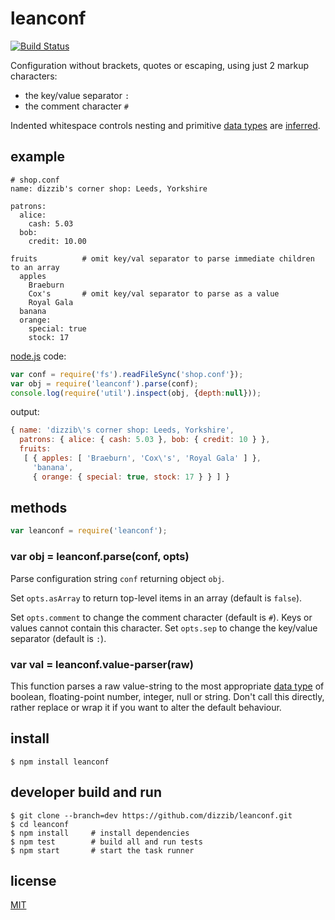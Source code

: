 # leanconf
[![Build Status][travis-image]][travis-url]

Configuration without brackets, quotes or escaping, using just 2 markup characters:

* the key/value separator `:`
* the comment character `#`

Indented whitespace controls nesting and primitive [data types] are [inferred](#value-parser).

## example

    # shop.conf
    name: dizzib's corner shop: Leeds, Yorkshire

    patrons:
      alice:
        cash: 5.03
      bob:
        credit: 10.00

    fruits          # omit key/val separator to parse immediate children to an array
      apples
        Braeburn
        Cox's       # omit key/val separator to parse as a value
        Royal Gala
      banana
      orange:
        special: true
        stock: 17

[node.js] code:

```javascript
var conf = require('fs').readFileSync('shop.conf'});
var obj = require('leanconf').parse(conf);
console.log(require('util').inspect(obj, {depth:null}));
```

output:

```javascript
{ name: 'dizzib\'s corner shop: Leeds, Yorkshire',
  patrons: { alice: { cash: 5.03 }, bob: { credit: 10 } },
  fruits:
   [ { apples: [ 'Braeburn', 'Cox\'s', 'Royal Gala' ] },
     'banana',
     { orange: { special: true, stock: 17 } } ] }
```

## methods

```javascript
var leanconf = require('leanconf');
```

### var obj = leanconf.parse(conf, opts)

Parse configuration string `conf` returning object `obj`.

Set `opts.asArray` to return top-level items in an array (default is `false`).

Set `opts.comment` to change the comment character (default is `#`).
Keys or values cannot contain this character.
Set `opts.sep` to change the key/value separator (default is `:`).

### <a name="value-parser"></a> var val = leanconf.value-parser(raw)

This function parses a raw value-string to the most appropriate [data type] of
boolean, floating-point number, integer, null or string.
Don't call this directly, rather replace or wrap it if you want to alter
the default behaviour.

## install

    $ npm install leanconf

## developer build and run

    $ git clone --branch=dev https://github.com/dizzib/leanconf.git
    $ cd leanconf
    $ npm install     # install dependencies
    $ npm test        # build all and run tests
    $ npm start       # start the task runner

## license

[MIT](./LICENSE)

[data type]: https://developer.mozilla.org/en-US/docs/Web/JavaScript/Data_structures
[data types]: https://developer.mozilla.org/en-US/docs/Web/JavaScript/Data_structures
[node.js]: http://nodejs.org
[npm]: https://npmjs.org
[npm-image]: https://img.shields.io/npm/v/leanconf.svg
[npm-url]: https://npmjs.org/package/leanconf
[travis-image]: https://travis-ci.org/dizzib/leanconf.svg?branch=master
[travis-url]: https://travis-ci.org/dizzib/leanconf
